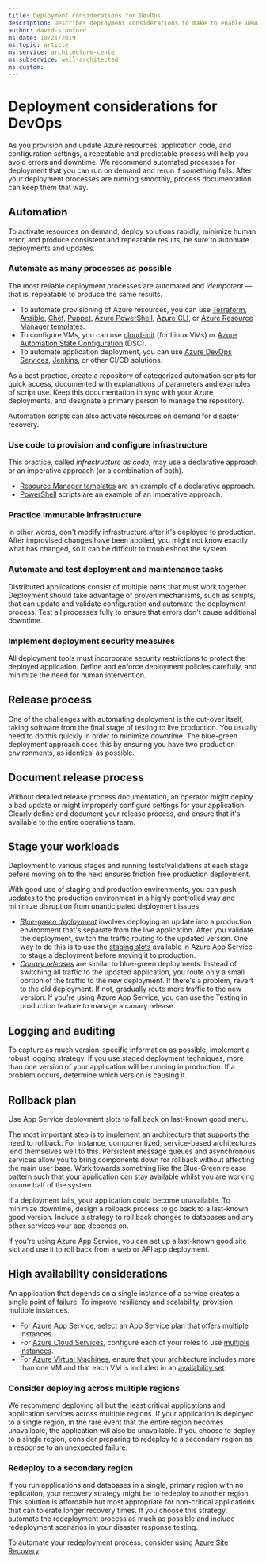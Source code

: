 ```yaml
---
title: Deployment considerations for DevOps
description: Describes deployment considerations to make to enable DevOps in your organization.
author: david-stanford
ms.date: 10/21/2019
ms.topic: article
ms.service: architecture-center
ms.subservice: well-architected
ms.custom: 
---
```


# Deployment considerations for DevOps

As you provision and update Azure resources, application code, and configuration settings, a repeatable and predictable process will help you avoid errors and downtime. We recommend automated processes for deployment that you can run on demand and rerun if something fails. After your deployment processes are running smoothly, process documentation can keep them that way.

## Automation

To activate resources on demand, deploy solutions rapidly, minimize human error, and produce consistent and repeatable results, be sure to automate deployments and updates.

### Automate as many processes as possible

The most reliable deployment processes are automated and *idempotent* &mdash; that is, repeatable to produce the same results.

- To automate provisioning of Azure resources, you can use [Terraform](https://docs.microsoft.com/azure/virtual-machines/windows/infrastructure-automation#terraform),
    [Ansible](https://docs.microsoft.com/azure/virtual-machines/windows/infrastructure-automation#ansible), [Chef](https://docs.microsoft.com/azure/virtual-machines/windows/infrastructure-automation#chef), [Puppet](https://docs.microsoft.com/azure/virtual-machines/windows/infrastructure-automation#puppet),
    [Azure PowerShell](https://docs.microsoft.com/powershell/azure/overview), [Azure CLI](https://docs.microsoft.com/cli/azure), or [Azure Resource Manager templates](https://docs.microsoft.com/azure/azure-resource-manager/template-deployment-overview).
- To configure VMs, you can use [cloud-init](https://docs.microsoft.com/azure/virtual-machines/windows/infrastructure-automation#cloud-init) (for Linux VMs) or [Azure Automation State Configuration](https://docs.microsoft.com/azure/automation/automation-dsc-overview) (DSC).
- To automate application deployment, you can use [Azure DevOps Services](https://docs.microsoft.com/azure/virtual-machines/windows/infrastructure-automation#azure-devops-services), [Jenkins](https://docs.microsoft.com/azure/virtual-machines/windows/infrastructure-automation#jenkins), or other CI/CD solutions.

As a best practice, create a repository of categorized automation scripts for quick access, documented with explanations of parameters and examples of script use. Keep this documentation in sync with your Azure deployments, and designate a primary person to manage the repository.

Automation scripts can also activate resources on demand for disaster recovery.

### Use code to provision and configure infrastructure

This practice, called *infrastructure as code,* may use a declarative approach or an imperative approach (or a combination of both).

- [Resource Manager templates](https://docs.microsoft.com/azure/azure-resource-manager/template-deployment-overview) are an example of a declarative approach.
- [PowerShell](https://docs.microsoft.com/powershell/azure/overview) scripts are an example of an imperative approach.

### Practice immutable infrastructure

In other words, don't modify infrastructure after it's deployed to production. After improvised changes have been applied, you might not know exactly what has changed, so it can be difficult to troubleshoot the system.

### Automate and test deployment and maintenance tasks

Distributed applications consist of multiple parts that must work together. Deployment should take advantage of proven mechanisms, such as scripts, that can update and validate configuration and automate the deployment process. Test all processes fully to ensure that errors don't cause additional downtime.

### Implement deployment security measures

All deployment tools must incorporate security restrictions to protect the deployed application. Define and enforce deployment policies carefully, and minimize the need for human intervention.

## Release process

One of the challenges with automating deployment is the cut-over itself, taking software from the final stage of testing to live production. You usually need to do this quickly in order to minimize downtime. The blue-green deployment approach does this by ensuring you have two production environments, as identical as possible.

## Document release process

Without detailed release process documentation, an operator might deploy a bad update or might improperly configure settings for your application. Clearly define and document your release process, and ensure that it's available to the entire operations team.

## Stage your workloads

Deployment to various stages and running tests/validations at each stage before moving on to the next ensures friction free production deployment.

With good use of staging and production environments, you can push updates to the production environment in a highly controlled way and minimize disruption from unanticipated deployment issues.

- [*Blue-green deployment*](https://martinfowler.com/bliki/BlueGreenDeployment.html) involves deploying an update into a production environment that's separate from the live application. After you validate the deployment, switch the traffic routing to the updated version. One way to do this is to use the [staging slots](https://docs.microsoft.com/azure/app-service/web-sites-staged-publishing) available in Azure App Service to stage a deployment before moving it to production.
- [*Canary releases*](https://martinfowler.com/bliki/CanaryRelease.html) are similar to blue-green deployments. Instead of switching all traffic to the updated application, you route only a small portion of the traffic to the new deployment. If there's a problem, revert to the old deployment. If not, gradually route more traffic to the new version. If you're using Azure App Service, you can use the Testing in production feature to manage a canary release.

## Logging and auditing

To capture as much version-specific information as possible, implement a robust logging strategy. If you use staged deployment techniques, more than one version of your application will be running in production. If a problem occurs, determine which version is causing it.

## Rollback plan

Use App Service deployment slots to fall back on last-known good menu.

The most important step is to implement an architecture that supports the need to rollback. For instance, componentized, service-based architectures lend themselves well to this. Persistent message queues and asynchronous services allow you to bring components down for rollback without affecting the main user base. Work towards something like the Blue-Green release pattern such that your application can stay available whilst you are working on one half of the system.

If a deployment fails, your application could become unavailable. To minimize downtime, design a rollback process to go back to a last-known good version. Include a strategy to roll back changes to databases and any other services your app depends on.

If you're using Azure App Service, you can set up a last-known good site slot and use it to roll back from a web or API app deployment.

## High availability considerations

An application that depends on a single instance of a service creates a single point of failure. To improve resiliency and scalability, provision multiple instances.

- For [Azure App Service](https://docs.microsoft.com/azure/app-service/app-service-value-prop-what-is/), select an [App Service plan](https://docs.microsoft.com/azure/app-service/azure-web-sites-web-hosting-plans-in-depth-overview/) that offers multiple instances.
- For [Azure Cloud Services](https://docs.microsoft.com/azure/cloud-services/cloud-services-choose-me), configure each of your roles to use [multiple instances](https://docs.microsoft.com/azure/cloud-services/cloud-services-choose-me/#scaling-and-management).
- For [Azure Virtual Machines](https://docs.microsoft.com/azure/virtual-machines/virtual-machines-windows-about/?toc=%2fazure%2fvirtual-machines%2fwindows%2ftoc.json), ensure that your architecture includes more than one VM and that each VM is included in an [availability set](https://docs.microsoft.com/azure/virtual-machines/virtual-machines-windows-manage-availability/).

### Consider deploying across multiple regions

We recommend deploying all but the least critical applications and application services across multiple regions. If your application is deployed to a single region, in the rare event that the entire region becomes unavailable, the application will also be unavailable. If you choose to deploy to a single region, consider preparing to redeploy to a secondary region as a response to an unexpected failure.

### Redeploy to a secondary region

If you run applications and databases in a single, primary region with no replication, your recovery strategy might be to redeploy to another region. This solution is affordable but most appropriate for non-critical applications that can tolerate longer recovery times. If you choose this strategy, automate the redeployment process as much as possible and include redeployment scenarios in your disaster response testing.

To automate your redeployment process, consider using [Azure Site Recovery](https://docs.microsoft.com/azure/site-recovery/).
